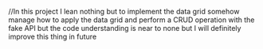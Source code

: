 //In this project I lean nothing but to implement the data grid somehow manage how to apply the data grid and perform a CRUD operation with the fake API but the code understanding is near to none but I will definitely improve this thing in future